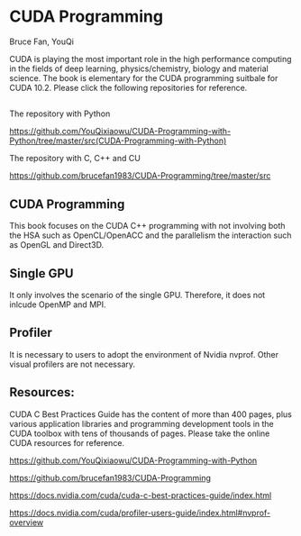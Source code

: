 # CUDA Programming 
Bruce Fan, YouQi

CUDA is playing the most important role in the high performance computing in the fields of deep learning, 
physics/chemistry, biology and material science. The book is elementary for the CUDA programming suitbale 
for CUDA 10.2. Please click the following repositories for reference. 

## 

The repository with Python 

https://github.com/YouQixiaowu/CUDA-Programming-with-Python/tree/master/src(CUDA-Programming-with-Python)

The repository with C, C++ and CU

https://github.com/brucefan1983/CUDA-Programming/tree/master/src

## CUDA Programming 

This book focuses on the CUDA C++ programming with not involving both the HSA such as OpenCL/OpenACC 
and the parallelism the interaction such as OpenGL and Direct3D.

## Single GPU

It only involves the scenario of the single GPU. Therefore, it does not inlcude OpenMP and MPI.

## Profiler

It is necessary to users to adopt the environment of Nvidia nvprof. Other visual profilers are not 
necessary. 

## Resources: 

CUDA C Best Practices Guide has the content of more than 400 pages, plus various application libraries 
and programming development tools in the CUDA toolbox with tens of thousands of pages. Please take the 
online CUDA resources for reference. 

https://github.com/YouQixiaowu/CUDA-Programming-with-Python

https://github.com/brucefan1983/CUDA-Programming

https://docs.nvidia.com/cuda/cuda-c-best-practices-guide/index.html

https://docs.nvidia.com/cuda/profiler-users-guide/index.html#nvprof-overview
